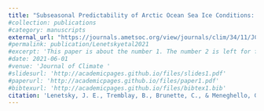 ```yaml
---
title: "Subseasonal Predictability of Arctic Ocean Sea Ice Conditions: Bering Strait and Ekman-Driven Ocean Heat Transport"
#collection: publications
#category: manuscripts
external_url: "https://journals.ametsoc.org/view/journals/clim/34/11/JCLI-D-20-0544.1.xml"
#permalink: publication/Lenetskyetal2021
#excerpt: 'This paper is about the number 1. The number 2 is left for future work.'
#date: 2021-06-01
#venue: 'Journal of Climate '
#slidesurl: 'http://academicpages.github.io/files/slides1.pdf'
#paperurl: 'http://academicpages.github.io/files/paper1.pdf'
#bibtexurl: 'http://academicpages.github.io/files/bibtex1.bib'
citation: 'Lenetsky, J. E., Tremblay, B., Brunette, C., & Meneghello, G. (2021). Sub-seasonal predictability of Arctic Ocean sea ice conditions: Bering Strait and Ekman-driven ocean heat transport. Journal of Climate, 34(11), 4449–4462. DOI: 10.1175/JCLI-D-20-0544.1'
---
```


<!-- The contents above will be part of a list of publications, if the user clicks the link for the publication than the contents of section will be rendered as a full page, allowing you to provide more information about the paper for the reader. When publications are displayed as a single page, the contents of the above "citation" field will automatically be included below this section in a smaller font. -->
